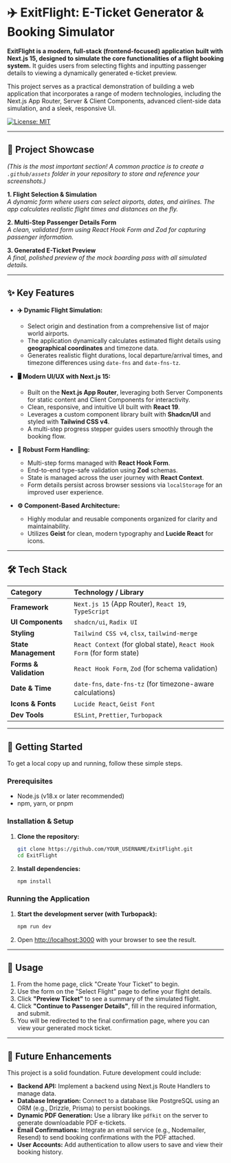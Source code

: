 # ✈️ ExitFlight: E-Ticket Generator & Booking Simulator

**ExitFlight is a modern, full-stack (frontend-focused) application built with Next.js 15, designed to simulate the core functionalities of a flight booking system.** It guides users from selecting flights and inputting passenger details to viewing a dynamically generated e-ticket preview.

This project serves as a practical demonstration of building a web application that incorporates a range of modern technologies, including the Next.js App Router, Server & Client Components, advanced client-side data simulation, and a sleek, responsive UI.

[![License: MIT](https://img.shields.io/badge/License-MIT-yellow.svg)](https://opensource.org/licenses/MIT)

---

## 📸 Project Showcase

_(This is the most important section! A common practice is to create a `.github/assets` folder in your repository to store and reference your screenshots.)_

**1. Flight Selection & Simulation**
<br> _A dynamic form where users can select airports, dates, and airlines. The app calculates realistic flight times and distances on the fly._

<!-- ![Flight Selection UI](./.github/assets/flight-selection.png) -->

**2. Multi-Step Passenger Details Form**
<br> _A clean, validated form using React Hook Form and Zod for capturing passenger information._

<!-- ![Passenger Details Form](./.github/assets/passenger-details-form.png) -->

**3. Generated E-Ticket Preview**
<br> _A final, polished preview of the mock boarding pass with all simulated details._

<!-- ![Sample E-Ticket Preview](./.github/assets/ticket-preview.png) -->

---

## ✨ Key Features

- **✈️ Dynamic Flight Simulation:**
  - Select origin and destination from a comprehensive list of major world airports.
  - The application dynamically calculates estimated flight details using **geographical coordinates** and timezone data.
  - Generates realistic flight durations, local departure/arrival times, and timezone differences using `date-fns` and `date-fns-tz`.

- **🖥️ Modern UI/UX with Next.js 15:**
  - Built on the **Next.js App Router**, leveraging both Server Components for static content and Client Components for interactivity.
  - Clean, responsive, and intuitive UI built with **React 19**.
  - Leverages a custom component library built with **Shadcn/UI** and styled with **Tailwind CSS v4**.
  - A multi-step progress stepper guides users smoothly through the booking flow.

- **📝 Robust Form Handling:**
  - Multi-step forms managed with **React Hook Form**.
  - End-to-end type-safe validation using **Zod** schemas.
  - State is managed across the user journey with **React Context**.
  - Form details persist across browser sessions via `localStorage` for an improved user experience.

- **⚙️ Component-Based Architecture:**
  - Highly modular and reusable components organized for clarity and maintainability.
  - Utilizes **Geist** for clean, modern typography and **Lucide React** for icons.

---

## 🛠️ Tech Stack

| Category               | Technology / Library                                                   |
| :--------------------- | :--------------------------------------------------------------------- |
| **Framework**          | `Next.js 15` (App Router), `React 19`, `TypeScript`                    |
| **UI Components**      | `shadcn/ui`, `Radix UI`                                                |
| **Styling**            | `Tailwind CSS v4`, `clsx`, `tailwind-merge`                            |
| **State Management**   | `React Context` (for global state), `React Hook Form` (for form state) |
| **Forms & Validation** | `React Hook Form`, `Zod` (for schema validation)                       |
| **Date & Time**        | `date-fns`, `date-fns-tz` (for timezone-aware calculations)            |
| **Icons & Fonts**      | `Lucide React`, `Geist Font`                                           |
| **Dev Tools**          | `ESLint`, `Prettier`, `Turbopack`                                      |

---

## 🚀 Getting Started

To get a local copy up and running, follow these simple steps.

### Prerequisites

- Node.js (v18.x or later recommended)
- npm, yarn, or pnpm

### Installation & Setup

1.  **Clone the repository:**

    ```bash
    git clone https://github.com/YOUR_USERNAME/ExitFlight.git
    cd ExitFlight
    ```

2.  **Install dependencies:**
    ```bash
    npm install
    ```

### Running the Application

1.  **Start the development server (with Turbopack):**
    ```bash
    npm run dev
    ```
2.  Open [http://localhost:3000](http://localhost:3000) with your browser to see the result.

---

## 📖 Usage

1.  From the home page, click "Create Your Ticket" to begin.
2.  Use the form on the "Select Flight" page to define your flight details.
3.  Click **"Preview Ticket"** to see a summary of the simulated flight.
4.  Click **"Continue to Passenger Details"**, fill in the required information, and submit.
5.  You will be redirected to the final confirmation page, where you can view your generated mock ticket.

---

## 🔮 Future Enhancements

This project is a solid foundation. Future development could include:

- **Backend API:** Implement a backend using Next.js Route Handlers to manage data.
- **Database Integration:** Connect to a database like PostgreSQL using an ORM (e.g., Drizzle, Prisma) to persist bookings.
- **Dynamic PDF Generation:** Use a library like `pdfkit` on the server to generate downloadable PDF e-tickets.
- **Email Confirmations:** Integrate an email service (e.g., Nodemailer, Resend) to send booking confirmations with the PDF attached.
- **User Accounts:** Add authentication to allow users to save and view their booking history.
